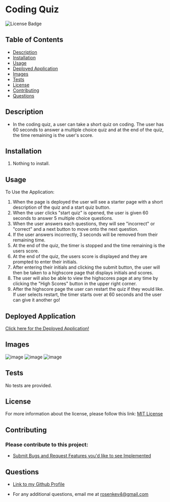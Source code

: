 # Coding Quiz
![License Badge](https://img.shields.io/badge/License-MIT-blue.svg)

## Table of Contents
- [Description](#description) 
- [Installation](#installation) 
- [Usage](#usage) 
- [Deployed Application](#deployed-application)
- [Images](#images)
- [Tests](#tests)
- [License](#license)
- [Contributing](#contributing)
- [Questions](#questions)

## Description
- In the coding quiz, a user can take a short quiz on coding. The user has 60 seconds to answer a multiple choice quiz and at the end of the quiz, the time remaining is the user's score.

## Installation
1) Nothing to install. 

## Usage
To Use the Application:
1) When the page is deployed the user will see a starter page with a short description of the quiz and a start quiz button. 
2) When the user clicks "start quiz"  is opened, the user is given 60 seconds to answer 5 multiple choice questions.
3) When the user answers each questions, they will see "incorrect" or "correct" and a next button to move onto the next question. 
4) If the user answers incorrectly, 3 seconds will be removed from their remaining time.
5) At the end of the quiz, the timer is stopped and the time remaining is the users score.
6) At the end of the quiz, the users score is displayed and they are prompted to enter their initials.
7) After entering their initials and clicking the submit button, the user will then be taken to a highscore page that displays initials and scores.
8) The user will also be able to view the highscores page at any time by clicking the "High Scores" button in the upper right corner. 
9) After the highscore page the user can restart the quiz if they would like. If user selects restart, the timer starts over at 60 seconds and the user can give it another go!

## Deployed Application
[Click here for the Deployed Application!](https://krosengr4.github.io/Coding-Quiz/)

## Images
![image](https://github.com/krosengr4/Coding-Quiz/assets/139993281/19efc0ea-8d0e-4159-95b7-83745a50fd4f)
![image](https://github.com/krosengr4/Coding-Quiz/assets/139993281/57501334-48c3-45e2-bbb7-674787bc2d35)
![image](https://github.com/krosengr4/Coding-Quiz/assets/139993281/1635d4f7-d74e-4362-8a85-f3d54f2affca)

## Tests
No tests are provided. 

## License 
For more information about the license, please follow this link: [MIT License](https://opensource.org/license/mit/)

## Contributing
### Please contribute to this project:
- [Submit Bugs and Request Features you'd like to see Implemented](https://github.com/krosengr4/Coding-Quiz/issues)

## Questions
- [Link to my Github Profile](https://github.com/krosengr4)

- For any additional questions, email me at rosenkev4@gmail.com
